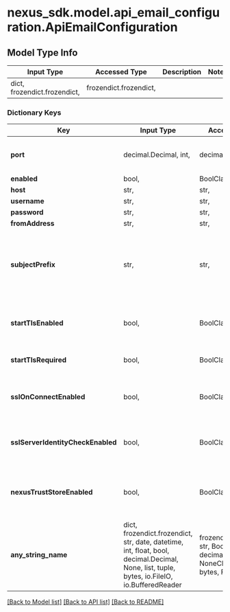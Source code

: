 # nexus_sdk.model.api_email_configuration.ApiEmailConfiguration

## Model Type Info

| Input Type                   | Accessed Type          | Description | Notes |
| ---------------------------- | ---------------------- | ----------- | ----- |
| dict, frozendict.frozendict, | frozendict.frozendict, |             |

### Dictionary Keys

| Key                               | Input Type                                                                                                                                  | Accessed Type                                                                           | Description                                                                  | Notes                          |
| --------------------------------- | ------------------------------------------------------------------------------------------------------------------------------------------- | --------------------------------------------------------------------------------------- | ---------------------------------------------------------------------------- | ------------------------------ |
| **port**                          | decimal.Decimal, int,                                                                                                                       | decimal.Decimal,                                                                        |                                                                              | value must be a 32 bit integer |
| **enabled**                       | bool,                                                                                                                                       | BoolClass,                                                                              |                                                                              | [optional]                     |
| **host**                          | str,                                                                                                                                        | str,                                                                                    |                                                                              | [optional]                     |
| **username**                      | str,                                                                                                                                        | str,                                                                                    |                                                                              | [optional]                     |
| **password**                      | str,                                                                                                                                        | str,                                                                                    |                                                                              | [optional]                     |
| **fromAddress**                   | str,                                                                                                                                        | str,                                                                                    |                                                                              | [optional]                     |
| **subjectPrefix**                 | str,                                                                                                                                        | str,                                                                                    | A prefix to add to all email subjects to aid in identifying automated emails | [optional]                     |
| **startTlsEnabled**               | bool,                                                                                                                                       | BoolClass,                                                                              | Enable STARTTLS Support for Insecure Connections                             | [optional]                     |
| **startTlsRequired**              | bool,                                                                                                                                       | BoolClass,                                                                              | Require STARTTLS Support                                                     | [optional]                     |
| **sslOnConnectEnabled**           | bool,                                                                                                                                       | BoolClass,                                                                              | Enable SSL/TLS Encryption upon Connection                                    | [optional]                     |
| **sslServerIdentityCheckEnabled** | bool,                                                                                                                                       | BoolClass,                                                                              | Verify the server certificate when using TLS or SSL                          | [optional]                     |
| **nexusTrustStoreEnabled**        | bool,                                                                                                                                       | BoolClass,                                                                              | Use the Nexus Repository Manager&#x27;s certificate truststore               | [optional]                     |
| **any_string_name**               | dict, frozendict.frozendict, str, date, datetime, int, float, bool, decimal.Decimal, None, list, tuple, bytes, io.FileIO, io.BufferedReader | frozendict.frozendict, str, BoolClass, decimal.Decimal, NoneClass, tuple, bytes, FileIO | any string name can be used but the value must be the correct type           | [optional]                     |

[[Back to Model list]](../../README.md#documentation-for-models) [[Back to API list]](../../README.md#documentation-for-api-endpoints) [[Back to README]](../../README.md)
